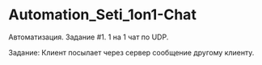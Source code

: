 # Automation_Seti_1on1-Chat
Автоматизация. Задание #1. 1 на 1 чат по UDP.

Задание:
Клиент посылает через сервер сообщение другому клиенту.
